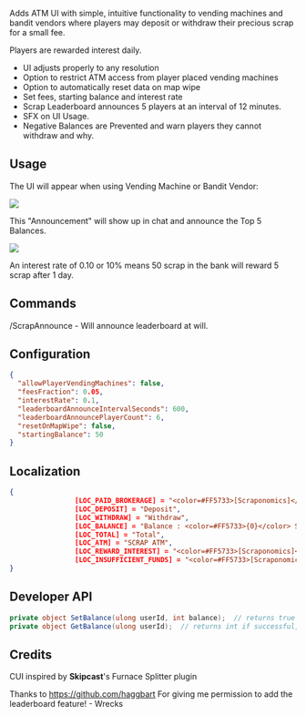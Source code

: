 Adds ATM UI with simple, intuitive functionality to vending machines and bandit vendors where players may deposit or withdraw their precious scrap for a small fee.

Players are rewarded interest daily.

* UI adjusts properly to any resolution
* Option to restrict ATM access from player placed vending machines
* Option to automatically reset data on map wipe
* Set fees, starting balance and interest rate
* Scrap Leaderboard announces 5 players at an interval of 12 minutes.
* SFX on UI Usage.
* Negative Balances are Prevented and warn players they cannot withdraw and why.

## Usage

The UI will appear when using Vending Machine or Bandit Vendor:


![](https://media.discordapp.net/attachments/1131387423838961747/1136414047860949072/Screenshot_2023-08-02_163104.png)

This "Announcement" will show up in chat and announce the Top 5 Balances.


![](https://cdn.discordapp.com/attachments/1136078788279677009/1136081650028138616/image.png)

An interest rate of 0.10 or 10% means 50 scrap in the bank will reward 5 scrap after 1 day.
## Commands

/ScrapAnnounce - Will announce leaderboard at will.

## Configuration


```json
{
  "allowPlayerVendingMachines": false,
  "feesFraction": 0.05,
  "interestRate": 0.1,
  "leaderboardAnnounceIntervalSeconds": 600,
  "leaderboardAnnouncePlayerCount": 6,
  "resetOnMapWipe": false,
  "startingBalance": 50
}
```

## Localization

```json
{
                [LOC_PAID_BROKERAGE] = "<color=#FF5733>[Scraponomics]</color> You paid the Brokerage fee of {0} Scrap.",
                [LOC_DEPOSIT] = "Deposit",
                [LOC_WITHDRAW] = "Withdraw",
                [LOC_BALANCE] = "Balance : <color=#FF5733>{0}</color> Scrap",
                [LOC_TOTAL] = "Total",
                [LOC_ATM] = "SCRAP ATM",
                [LOC_REWARD_INTEREST] = "<color=#FF5733>[Scraponomics]</color> You've earned {0} Scrap in interest.",
                [LOC_INSUFFICIENT_FUNDS] = "<color=#FF5733>[Scraponomics]</color> Insufficient funds to cover Fees and Withdraw amount."
}
```

## Developer API

```csharp
private object SetBalance(ulong userId, int balance);  // returns true if successful, else null
private object GetBalance(ulong userId);  // returns int if successful, else null
```

## Credits

CUI inspired by **Skipcast**'s Furnace Splitter plugin

Thanks to https://github.com/haggbart For giving me permission to add the leaderboard feature! - Wrecks
